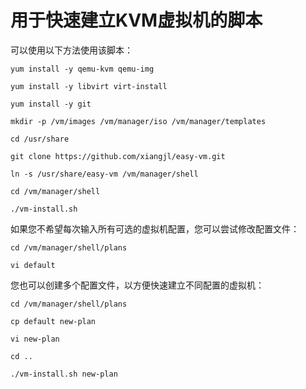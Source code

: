 # 用于快速建立KVM虚拟机的脚本

可以使用以下方法使用该脚本：

```
yum install -y qemu-kvm qemu-img

yum install -y libvirt virt-install

yum install -y git

mkdir -p /vm/images /vm/manager/iso /vm/manager/templates

cd /usr/share

git clone https://github.com/xiangjl/easy-vm.git

ln -s /usr/share/easy-vm /vm/manager/shell

cd /vm/manager/shell

./vm-install.sh
```

如果您不希望每次输入所有可选的虚拟机配置，您可以尝试修改配置文件：

```
cd /vm/manager/shell/plans

vi default
```

您也可以创建多个配置文件，以方便快速建立不同配置的虚拟机：

```
cd /vm/manager/shell/plans

cp default new-plan

vi new-plan

cd ..

./vm-install.sh new-plan
```
